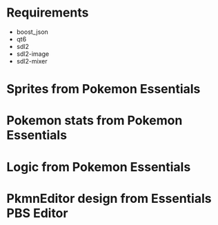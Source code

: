 # Requirements

* boost_json
* qt6
* sdl2
* sdl2-image
* sdl2-mixer



# Sprites from Pokemon Essentials
# Pokemon stats from Pokemon Essentials
# Logic from Pokemon Essentials
# PkmnEditor design from Essentials PBS Editor
